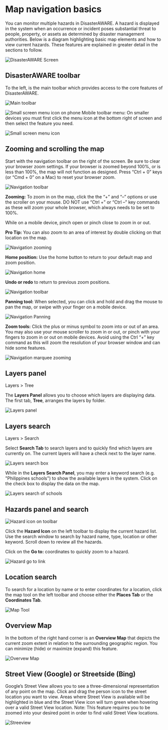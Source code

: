 # Map navigation basics

You can monitor multiple hazards in DisasterAWARE. A hazard is displayed in the system when an occurrence or incident poses substantial threat to people, property, or assets as determined by disaster management authorities. Below is a diagram highlighting basic map elements and how to view current hazards. These features are explained in greater detail in the sections to follow.

![DisasterAWARE Screen](https://github.com/LuigiBella/PDC_test/blob/master/images/1.3_figure_1.png)

## DisasterAWARE toolbar

To the left, is the main toolbar which provides access to the core features of DisasterAWARE. 

![Main toolbar](https://github.com/LuigiBella/PDC_test/blob/master/images/1.3_figure_2.png)

![Small screen menu icon on phone](https://github.com/LuigiBella/PDC_test/blob/master/icons/small_screen_menu_icon.png) Mobile toolbar menu: On smaller devices you must first click the menu icon at the bottom right of screen and then select the feature you need.

![Small screen menu icon](https://github.com/LuigiBella/PDC_test/blob/master/images/1.3_figure_2a.png)

##	Zooming and scrolling the map

Start with the navigation toolbar on the right of the screen. Be sure to clear your browser zoom settings. If your browser is zoomed beyond 100%, or is less than 100%, the map will not function as designed. Press “Ctrl + 0” keys (or “Cmd + 0” on a Mac) to reset your browser zoom.

![Navigation toolbar](https://github.com/LuigiBella/PDC_test/blob/master/images/1.3_figure_3.png)

**Zooming:** To zoom in on the map, click the the “+” and “–” options or use the scroller on your mouse.
DO NOT use “Ctrl +” or “Ctrl –” key commands as these will zoom your whole browser, which always needs to be set to 100%.

While on a mobile device, pinch open or pinch close to zoom in or out.

**Pro Tip:** You can also zoom to an area of interest by double clicking on that location on the map.

![Navigation zooming](https://github.com/LuigiBella/PDC_test/blob/master/images/1.3_figure_4.png)

**Home position:** Use the home button to return to your default map and zoom position.

![Navigation home](https://github.com/LuigiBella/PDC_test/blob/master/images/1.3_figure_5.png)

**Undo or redo** to return to previous zoom positions.

![Navigation toolbar](https://github.com/LuigiBella/PDC_test/blob/master/images/1.3_figure_6.png)

**Panning tool:** When selected, you can click and hold and drag the mouse to pan the map, or swipe with your finger on a mobile device.

![Navigation Panning](https://github.com/LuigiBella/PDC_test/blob/master/images/1.3_figure_7.png)

**Zoom tools:** Click the plus or minus symbol to zoom into or out of an area. You may also use your mouse scroller to zoom in or out, or pinch with your fingers to zoom in or out on mobile devices. Avoid using the Ctrl “+” key command as this will zoom the resolution of your browser window and can hide some features.

![Navigation marquee zooming](https://github.com/LuigiBella/PDC_test/blob/master/images/1.3_figure_8.png)

## Layers panel

Layers > Tree

The **Layers Panel** allows you to choose which layers are displaying data. The first tab, **Tree**, arranges the layers by folder.

![Layers panel](https://github.com/LuigiBella/PDC_test/blob/master/images/1.3_figure_9.png)

## Layers search

Layers > Search

Select **Search Tab** to search layers and to quickly find which layers are currently on. The current layers will have a check next to the layer name.

![Layers search box](https://github.com/LuigiBella/PDC_test/blob/master/images/1.3_figure_10.png)

While in the **Layers Search Panel**, you may enter a keyword search (e.g. "Philippines schools") to show the available layers in the system. Click on the check box to display the data on the map.

![Layers search of schools](https://github.com/LuigiBella/PDC_test/blob/master/images/1.3_figure_11.png)

## Hazards panel and search 

![Hazard icon on toolbar](https://github.com/LuigiBella/PDC_test/blob/master/images/1.3_figure_12.png)

Click the **Hazard Icon** on the left toolbar to display the current hazard list. Use the search window to search by hazard name, type, location or other keyword. Scroll down to review all the hazards.

Click on the **Go to:** coordinates to quickly zoom to a hazard.

![Hazard go to link](https://github.com/LuigiBella/PDC_test/blob/master/images/1.3_figure_13.png)

 ## Location search

To search for a location by name or to enter coordinates for a location, click the map tool on the left toolbar and choose either the **Places Tab** or the **Coordinates Tab**.

![Map Tool](https://github.com/LuigiBella/PDC_test/blob/master/images/1.3_figure_14.png)

## Overview Map

In the bottom of the right hand corner is an **Overview Map** that depicts the current zoom extent in relation to the surrounding geographic region. You can minimize (hide) or maximize (expand) this feature.

![Overvew Map](https://github.com/LuigiBella/PDC_test/blob/master/images/1.3_figure_15.png)

## Street View (Google) or Streetside (Bing)

Google’s Street View allows you to see a three-dimensional representation of any point on the map. Click and drag the person icon to the street location you want to view. Areas where Street View is available will be highlighted in blue and the Street View icon will turn green when hovering over a valid Street View location. Note: This feature requires you to be zoomed into your desired point in order to find valid Street View locations.

![Streeview](https://github.com/LuigiBella/PDC_test/blob/master/images/1.3_figure_16.png)
